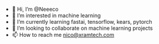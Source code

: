 - 👋 Hi, I’m @Neeeco
- 👀 I’m interested in machine learning
- 🌱 I’m currently learning fastai, tensorflow, kears, pytorch
- 💞️ I’m looking to collaborate on machine learning projects
- 📫 How to reach me nico@xramtech.com

<!---
Neeeco/Neeeco is a ✨ special ✨ repository because its `README.md` (this file) appears on your GitHub profile.
You can click the Preview link to take a look at your changes.
--->
